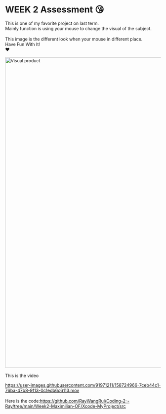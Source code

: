 # WEEK 2 Assessment 😘
This is one of my favorite project on last term. <br>
Mainly function is using your mouse to change the visual of the subject. <br>
<br>
This image is the different look when your mouse in different place.<br>
Have Fun With It!<br>❤️ <br>
<br>
<img width="1005" alt="Visual product" src="https://user-images.githubusercontent.com/91971211/158725102-1a36dd45-f4a2-4f4b-b1df-8cfd403b95b3.png">
<br>
<br>
This is the video

https://user-images.githubusercontent.com/91971211/158724966-7ceb44c1-76ba-47b8-9f13-0c1edb6c6113.mov
<br>
<br>
Here is the code:https://github.com/RayWangRui/Coding-2--Ray/tree/main/Week2-Maximilian-OF/Xcode-MyProject/src


